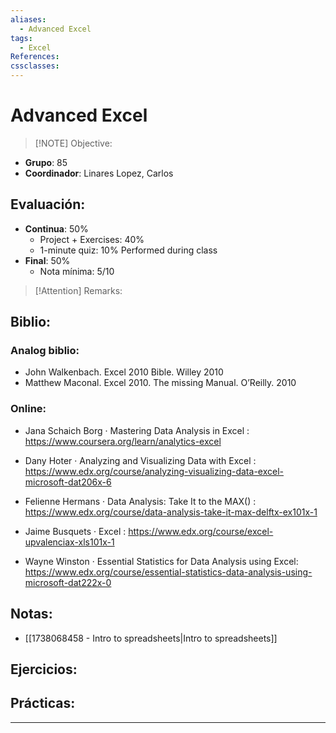```yaml
---
aliases:
  - Advanced Excel
tags:
  - Excel
References: 
cssclasses:
---
```

# Advanced Excel


> [!NOTE] Objective:
> 

+ **Grupo**: 85
+ **Coordinador**: Linares Lopez, Carlos

## Evaluación: 
+ **Continua**: 50%
	+ Project + Exercises: 40%
	+ 1-minute quiz: 10% 
	  Performed during class
+ **Final**: 50%
	+ Nota mínima: 5/10

> [!Attention] Remarks: 
> 

## Biblio:
### Analog biblio:
+ John Walkenbach. Excel 2010 Bible. Willey 2010
+ Matthew Maconal. Excel 2010. The missing Manual. O’Reilly. 2010

### Online:
+ Jana Schaich Borg · Mastering Data Analysis in Excel : https://www.coursera.org/learn/analytics-excel

+  Dany Hoter · Analyzing and Visualizing Data with Excel : https://www.edx.org/course/analyzing-visualizing-data-excel-microsoft-dat206x-6

+ Felienne Hermans · Data Analysis: Take It to the MAX() : https://www.edx.org/course/data-analysis-take-it-max-delftx-ex101x-1

+ Jaime Busquets · Excel : https://www.edx.org/course/excel-upvalenciax-xls101x-1
+ Wayne Winston · Essential Statistics for Data Analysis using Excel: https://www.edx.org/course/essential-statistics-data-analysis-using-microsoft-dat222x-0
## Notas: 
+ [[1738068458 - Intro to spreadsheets|Intro to spreadsheets]]

## Ejercicios: 

## Prácticas: 

***